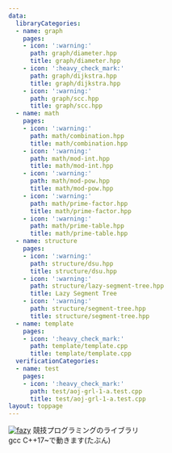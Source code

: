 ```yaml
---
data:
  libraryCategories:
  - name: graph
    pages:
    - icon: ':warning:'
      path: graph/diameter.hpp
      title: graph/diameter.hpp
    - icon: ':heavy_check_mark:'
      path: graph/dijkstra.hpp
      title: graph/dijkstra.hpp
    - icon: ':warning:'
      path: graph/scc.hpp
      title: graph/scc.hpp
  - name: math
    pages:
    - icon: ':warning:'
      path: math/combination.hpp
      title: math/combination.hpp
    - icon: ':warning:'
      path: math/mod-int.hpp
      title: math/mod-int.hpp
    - icon: ':warning:'
      path: math/mod-pow.hpp
      title: math/mod-pow.hpp
    - icon: ':warning:'
      path: math/prime-factor.hpp
      title: math/prime-factor.hpp
    - icon: ':warning:'
      path: math/prime-table.hpp
      title: math/prime-table.hpp
  - name: structure
    pages:
    - icon: ':warning:'
      path: structure/dsu.hpp
      title: structure/dsu.hpp
    - icon: ':warning:'
      path: structure/lazy-segment-tree.hpp
      title: Lazy Segment Tree
    - icon: ':warning:'
      path: structure/segment-tree.hpp
      title: structure/segment-tree.hpp
  - name: template
    pages:
    - icon: ':heavy_check_mark:'
      path: template/template.cpp
      title: template/template.cpp
  verificationCategories:
  - name: test
    pages:
    - icon: ':heavy_check_mark:'
      path: test/aoj-grl-1-a.test.cpp
      title: test/aoj-grl-1-a.test.cpp
layout: toppage
---
```

[![fazy](https://img.shields.io/endpoint?url=https%3A%2F%2Fatcoder-badges.now.sh%2Fapi%2Fatcoder%2Fjson%2Ffazy)](https://atcoder.jp/users/fazy)
競技プログラミングのライブラリ  
gcc C++17~で動きます(たぶん)  
